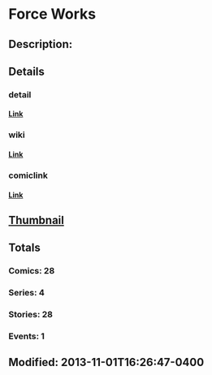 # Force Works
## Description: 
## Details
### detail
#### [Link](http://marvel.com/comics/characters/1009307/force_works?utm_campaign=apiRef&utm_source=225578a89fc76f3d20fbffda5d17a88d)
### wiki
#### [Link](http://marvel.com/universe/Force_Works?utm_campaign=apiRef&utm_source=225578a89fc76f3d20fbffda5d17a88d)
### comiclink
#### [Link](http://marvel.com/comics/characters/1009307/force_works?utm_campaign=apiRef&utm_source=225578a89fc76f3d20fbffda5d17a88d)
## [Thumbnail](http://i.annihil.us/u/prod/marvel/i/mg/6/a0/52740df74b57d.jpg)
## Totals
### Comics: 28
### Series: 4
### Stories: 28
### Events: 1
## Modified: 2013-11-01T16:26:47-0400